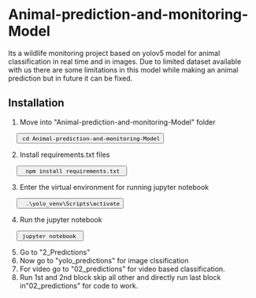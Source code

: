 # Animal-prediction-and-monitoring-Model
 Its a wildlife monitoring project based on yolov5 model for animal classification in real time and in images. Due to limited dataset available with us there are some limitations in this model while making an animal prediction but in future it can be fixed.

## Installation 
1. Move into "Animal-prediction-and-monitoring-Model" folder
<pre>
  <button onclick="navigator.clipboard.writeText('cd desktop')"> <code>cd Animal-prediction-and-monitoring-Model</code></button>
</pre>
2. Install requirements.txt files
<pre>
  <button onclick="navigator.clipboard.writeText('cd desktop')"> <code> npm install requirements.txt </code></button>
</pre>
3. Enter the virtual environment for running jupyter notebook
<pre>
  <button onclick="navigator.clipboard.writeText('cd desktop')"> <code> .\yolo_venv\Scripts\activate</code></button>
</pre>
4. Run the jupyter notebook
<pre>
  <button onclick="navigator.clipboard.writeText('cd desktop')"> <code>jupyter notebook </code></button>
</pre>
5. Go to "2_Predictions"
6. Now go to "yolo_predictions" for image clssification
7. For video go to "02_predictions" for video based classification.
8. Run 1st and 2nd block skip all other and directly run last block in"02_predictions" for code to work.
